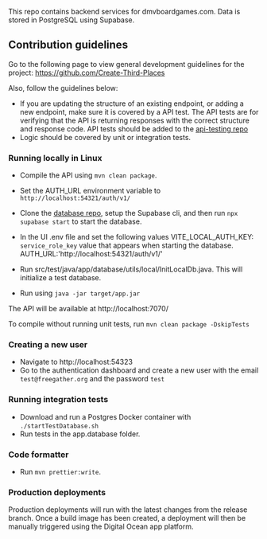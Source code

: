 This repo contains backend services for dmvboardgames.com. Data is stored in PostgreSQL using Supabase.

## Contribution guidelines

Go to the following page to view general development guidelines for the project: https://github.com/Create-Third-Places

Also, follow the guidelines below:
- If you are updating the structure of an existing endpoint, or adding a new endpoint, make sure it is covered by a API test. The API tests are for verifying that the API is returning responses with the correct structure and response code. API tests should be added to the [api-testing repo](https://github.com/Create-Third-Places/api-testing)
- Logic should be covered by unit or integration tests. 
  
### Running locally in Linux

- Compile the API using `mvn clean package`. 
- Set the AUTH_URL environment variable to `http://localhost:54321/auth/v1/`

- Clone the [database repo](https://github.com/free-gather/database), setup the Supabase cli, and then run 
   `npx supabase start` to start the database.
- In the UI .env file and set the following values
    VITE_LOCAL_AUTH_KEY: `service_role_key` value that appears when starting the database.
    AUTH_URL:'http://localhost:54321/auth/v1/'
- Run src/test/java/app/database/utils/local/InitLocalDb.java. This will initialize a test database.
- Run using `java -jar target/app.jar`

The API will be available at http://localhost:7070/

To compile without running unit tests, run `mvn clean package -DskipTests`


### Creating a new user

- Navigate to http://localhost:54323
- Go to the authentication dashboard and create a new user with the email `test@freegather.org` and the password `test`

### Running integration tests

- Download and run a Postgres Docker container with `./startTestDatabase.sh`
- Run tests in the app.database folder.
  
### Code formatter

- Run `mvn prettier:write`.

### Production deployments

Production deployments will run with the latest changes from the release branch. Once a build image has been created, a deployment will then be manually triggered using the Digital Ocean app platform.

